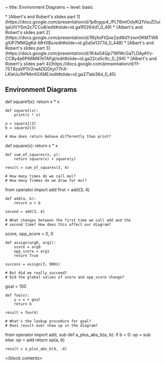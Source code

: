~ title: Environment Diagrams
~ level: basic

<block references>
* [Albert's and Robert's slides part
  1](https://docs.google.com/presentation/d/1p6rgyp4_lPLT6mtOdyKQ1VsuZOuiqaUIVYSm2c7CCu8/edit#slide=id.ga1f0264d1_0_49)
* [Albert's and Robert's slides part
  2](https://docs.google.com/presentation/d/1RijXoFtQxe2zdl6dYzwn0KMTW8gXiP7MMQgKd-MHXBo/edit#slide=id.g5a5e1377d_0_448)
* [Albert's and Robert's slides part
  3](https://docs.google.com/presentation/d/1K4a54Qp716fWcGaTLDAyAYv-CCBy4p6P66M97eTAFgI/edit#slide=id.ga22ca5c9c_0_294)
* [Albert's and Robert's slides part
  4](https://docs.google.com/presentation/d/11-75T8zaVP1V2rwADDDtyt77hX-LKIeUu1hPMmfGXME/edit#slide=id.ga271ab36d_0_45)
</block references>

<block notes>
</block notes>

<block contents>

Environment Diagrams
--------------------

<question>

<env>
    def square1(x):
        return x * x

    def square2(x):
        print(x * x)

    a = square1(3)
    b = square2(3)

    # How does return behave differently than print?
</env>

<question>

<env>
    def square(x):
        return x * x

    def sum_of_squares(x, y):
        return square(x) + square(y)

    result = sum_of_squares(3, 4)

    # How many times do we call mul?
    # How many frames do we draw for mul?
</env>

<question>

<env>
    from operator import add
    first = add(3, 4)

    def add(a, b):
        return a + b

    second = add(3, 4)

    # What changes between the first time we call add and the
    # second time? How does this affect our diagram?
</env>

<question>

<env>
    score, opp_score = 0, 0

    def assign(arg0, arg1):
        score = arg0
        opp_score = arg1
        return True

    success = assign(3, 9001)

    # But did we really succeed?
    # Did the global values of score and opp_score change?
</env>

<question>

<env>
    goal = 100

    def foo(x):
        y = x + goal
        return b

    result = foo(4)

    # What's the lookup procedure for goal?
    # Does result ever show up in the diagram?
</env>

<question>

<env>
    from operator import add, sub
    def a_plus_abs_b(a, b):
        if b < 0:
            op = sub
        else:
            op = add
        return op(a, b)

    result = a_plus_abs_b(4, -4)
</env>

</block contents>
